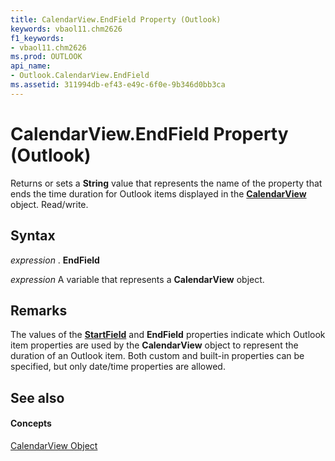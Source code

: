 ```yaml
---
title: CalendarView.EndField Property (Outlook)
keywords: vbaol11.chm2626
f1_keywords:
- vbaol11.chm2626
ms.prod: OUTLOOK
api_name:
- Outlook.CalendarView.EndField
ms.assetid: 311994db-ef43-e49c-6f0e-9b346d0bb3ca
---
```



# CalendarView.EndField Property (Outlook)

Returns or sets a  **String** value that represents the name of the property that ends the time duration for Outlook items displayed in the **[CalendarView](calendarview-object-outlook.md)** object. Read/write.


## Syntax

 _expression_ . **EndField**

 _expression_ A variable that represents a **CalendarView** object.


## Remarks

The values of the  **[StartField](calendarview-startfield-property-outlook.md)** and **EndField** properties indicate which Outlook item properties are used by the **CalendarView** object to represent the duration of an Outlook item. Both custom and built-in properties can be specified, but only date/time properties are allowed.


## See also


#### Concepts


[CalendarView Object](calendarview-object-outlook.md)

